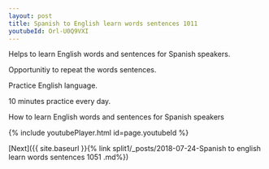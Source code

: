 ```yaml
---
layout: post
title: Spanish to English learn words sentences 1011 
youtubeId: Orl-U0Q9VXI
---
```

 
 
Helps to learn English words and sentences for Spanish speakers.

Opportunitiy to repeat the words sentences. 

Practice English language. 
 
10 minutes practice every day. 
 
How to learn English words and sentences for Spanish speakers 
 
{% include youtubePlayer.html id=page.youtubeId %}
 
 
[Next]({{ site.baseurl }}{% link  split1/_posts/2018-07-24-Spanish to english learn words sentences 1051 .md%})
 
